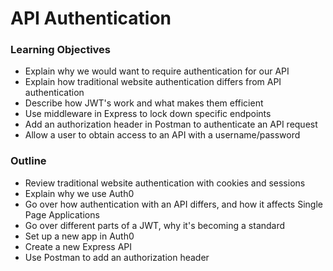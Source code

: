 # API Authentication 

### Learning Objectives

* Explain why we would want to require authentication for our API
* Explain how traditional website authentication differs from API authentication
* Describe how JWT's work and what makes them efficient
* Use middleware in Express to lock down specific endpoints
* Add an authorization header in Postman to authenticate an API request
* Allow a user to obtain access to an API with a username/password

### Outline 

* Review traditional website authentication with cookies and sessions 
* Explain why we use Auth0
* Go over how authentication with an API differs, and how it affects Single Page Applications
* Go over different parts of a JWT, why it's becoming a standard 
* Set up a new app in Auth0
* Create a new Express API 
* Use Postman to add an authorization header 
